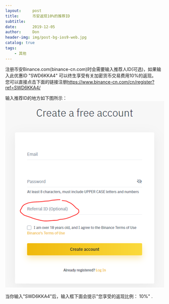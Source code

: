 ```yaml
---
layout:     post
title:      币安返现10%的推荐ID
subtitle:   
date:       2019-12-05
author:     Don
header-img: img/post-bg-ios9-web.jpg
catalog: true
tags:
    - 其他
---
```


注册币安Binance.com(binance-cn.com)时会需要输入推荐人ID(可选)，如果输入此优惠ID "SWD6KKA4" 可以终生享受有关加密货币交易费用10%的返现。       
您可以直接点击下面的链接注册<https://www.binance-cn.com/cn/register?ref=SWD6KKA4/>   

输入推荐ID的地方如下图所示：   
<img src="/img/article/bi_an.png"/>    

当你输入"SWD6KKA4"后，输入框下面会提示"您享受的返现比例： 10%" .
